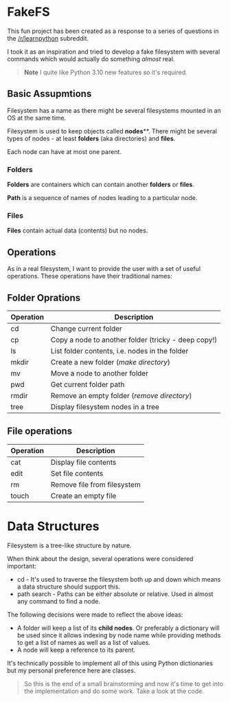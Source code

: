 # FakeFS

This fun project has been created as a response to a series of questions
in the [/r/learnpython](https://www.reddit.com/r/learnpython) subreddit.

I took it as an inspiration and tried to develop a fake filesystem
with several commands which would actually do something
*almost* real.

> **Note** I quite like Python 3.10 new features so it's required.

## Basic Assupmtions

Filesystem has a name as there might be several filesystems mounted in an OS
at the same time.

Filesystem is used to keep objects called **nodes****. There might be several
types of nodes - at least **folders** (aka directories) and **files**.

Each node can have at most one parent.

### Folders ###

**Folders** are containers which can contain another **folders** or **files**.

**Path** is a sequence of names of nodes  leading to a particular node.

### Files ###

**Files** contain actual data (contents) but no nodes.

## Operations

As in a real filesystem, I want to provide the user with a set of useful
operations. These operations have their traditional names:

## Folder Oprations

| Operation | Description                                         |
|-----------|------------                                         |
| cd        | Change current folder                               |
| cp        | Copy a node to another folder (tricky - deep copy!) |
| ls        | List folder contents, i.e. nodes in the folder      |
| mkdir     | Create a new folder (*make directory*)              |
| mv        | Move a node to another folder                       |
| pwd       | Get current folder path                             |
| rmdir     | Remove an empty folder (*remove directory*)         |
| tree      | Display filesystem nodes in a tree                  |

## File operations

| Operation | Description                 |
|-----------|------------                 |
| cat       | Display file contents       |
| edit      | Set file contents           |
| rm        | Remove file from filesystem |
| touch     | Create an empty file        |

# Data Structures

Filesystem is a tree-like structure by nature.

When think about the design, several operations were considered important:

- cd - It's used to traverse the filesystem both up and down which means
    a data structure should support this.
- path search - Paths can be either absolute or relative. Used in almost
    any command to find a node.

The following decisions were made to reflect the above ideas:

- A folder will keep a list of its **child nodes**. Or preferably a dictionary
    will be used since it allows indexing by node name while providing methods
    to get a list of names as well as a list of values.
- A node will keep a reference to its parent.

It's technically possible to implement all of this using Python dictionaries
but my personal preference here are classes.

> So this is the end of a small brainstorming and now it's time to get into
> the implementation and do some work. Take a look at the code.